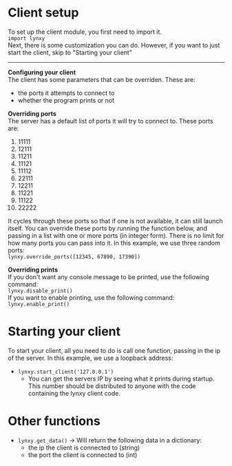 # Client setup
To set up the client module, you first need to import it. <br>
`import lynxy` <br>
Next, there is some customization you can do. However, if you want to just start the client, skip to "Starting your client"

***
**Configuring your client** <br>
The client has some parameters that can be overriden. These are:
- the ports it attempts to connect to
- whether the program prints or not


**Overriding ports** <br>
The server has a default list of ports it will try to connect to. These ports are:
1.  11111 
2.  12111 
3.  11211 
4.  11121 
5.  11112 
6.  22111 
7.  12211 
8.  11221 
9.  11122 
10. 22222 

It cycles through these ports so that if one is not available, it can still launch itself. You can override these ports by running the function below, and passing in a list with one or more ports (in integer form). There is no limit for how many ports you can pass into it. In this example, we use three random ports: <br>
`lynxy.override_ports([12345, 67890, 17390])`


**Overriding prints** <br>
If you don't want any console message to be printed, use the following command: <br>
`lynxy.disable_print()` <br>
If you want to enable printing, use the following command: <br>
`lynxy.enable_print()`




# Starting your client
To start your client, all you need to do is call one function, passing in the ip of the server. In this example, we use a loopback address: <br>
- `lynxy.start_client('127.0.0.1')`
    - You can get the servers IP by seeing what it prints during startup. This number should be distributed to anyone with the code containing the lynxy client code.
 


# Other functions
- `lynxy.get_data()` -> Will return the following data in a dictionary:
  - the ip the client is connected to (string)
  - the port the client is connected to (int)
